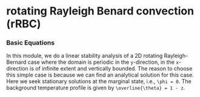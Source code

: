# rotating Rayleigh Benard convection (rRBC)

### Basic Equations

In this module, we do a linear stability analysis of a 2D rotating Rayleigh-Bernard case where the domain is periodic in the ``y``-direction, 
in the ``x``-direction is of infinite extent and vertically bounded. The reason to choose this simple case is because we can find an analytical solution for this case. Here we seek stationary solutions at the marginal state, i.e., ``\phi = 0``. The background temperature profile is given by ``\overline{\theta} = 1 - z``.

